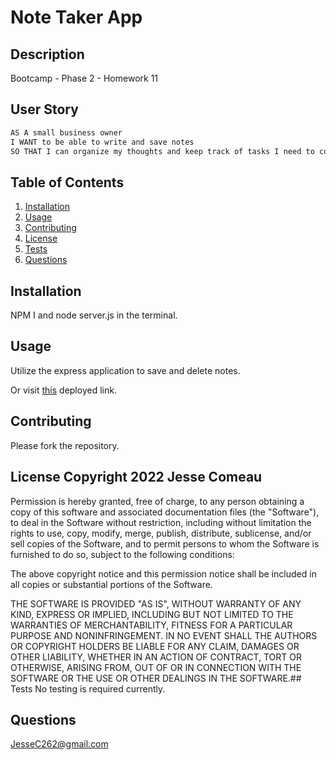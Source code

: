 # **Note Taker App**

## Description

Bootcamp - Phase 2 - Homework 11

## User Story
```md
AS A small business owner
I WANT to be able to write and save notes
SO THAT I can organize my thoughts and keep track of tasks I need to complete
```
## Table of Contents
1. [Installation](#Installation)
2. [Usage](#Usage)
3. [Contributing](#Contributing)
4. [License](#License)
5. [Tests](#Tests)
6. [Questions](#Questions)

## Installation<a id="Installation"></a>
NPM I and node server.js in the terminal.

## Usage<a id="Usage"></a>
Utilize the express application to save and delete notes.

Or visit [this](https://note-taker-jtc.herokuapp.com/) deployed link.

## Contributing<a id="Contributing"></a>
Please fork the repository.

## License <a id="License"></a>Copyright 2022 Jesse Comeau

Permission is hereby granted, free of charge, to any person obtaining a copy of this software and associated documentation files (the "Software"), to deal in the Software without restriction, including without limitation the rights to use, copy, modify, merge, publish, distribute, sublicense, and/or sell copies of the Software, and to permit persons to whom the Software is furnished to do so, subject to the following conditions:

The above copyright notice and this permission notice shall be included in all copies or substantial portions of the Software.

THE SOFTWARE IS PROVIDED "AS IS", WITHOUT WARRANTY OF ANY KIND, EXPRESS OR IMPLIED, INCLUDING BUT NOT LIMITED TO THE WARRANTIES OF MERCHANTABILITY, FITNESS FOR A PARTICULAR PURPOSE AND NONINFRINGEMENT. IN NO EVENT SHALL THE AUTHORS OR COPYRIGHT HOLDERS BE LIABLE FOR ANY CLAIM, DAMAGES OR OTHER LIABILITY, WHETHER IN AN ACTION OF CONTRACT, TORT OR OTHERWISE, ARISING FROM, OUT OF OR IN CONNECTION WITH THE SOFTWARE OR THE USE OR OTHER DEALINGS IN THE SOFTWARE.## Tests<a id="Tests"></a>
No testing is required currently.

## Questions<a id="Questions"></a>
JesseC262@gmail.com